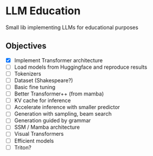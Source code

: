 # LLM Education

Small lib implementing LLMs for educational purposes

## Objectives

- [x] Implement Transformer architecture
- [ ] Load models from Huggingface and reproduce results
- [ ] Tokenizers
- [ ] Dataset (Shakespeare?)
- [ ] Basic fine tuning
- [ ] Better Transformer++ (from mamba)
- [ ] KV cache for inference
- [ ] Accelerate inference with smaller predictor
- [ ] Generation with sampling, beam search 
- [ ] Generation guided by grammar
- [ ] SSM / Mamba architecture
- [ ] Visual Transformers
- [ ] Efficient models
- [ ] Triton?